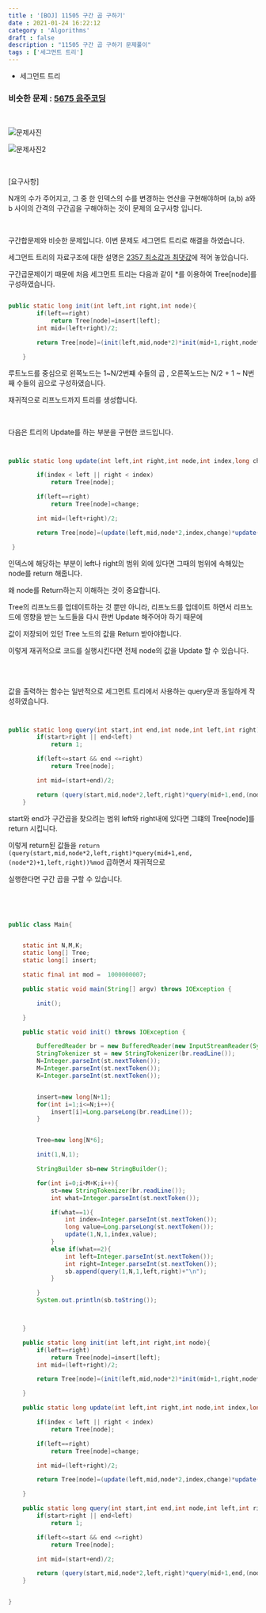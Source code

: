 ```yaml
---
title : '[BOJ] 11505 구간 곱 구하기'
date : 2021-01-24 16:22:12
category : 'Algorithms'
draft : false
description : "11505 구간 곱 구하기 문제풀이"
tags : ['세그먼트 트리']
---
```


* 세그먼트 트리

### 비슷한 문제 : [5675 음주코딩](https://www.acmicpc.net/problem/5676)


<br/>

![문제사진](https://user-images.githubusercontent.com/57346393/105719394-94570a80-5f65-11eb-996b-f05e2b54287c.png)

![문제사진2](https://user-images.githubusercontent.com/57346393/105719458-a0db6300-5f65-11eb-882d-702bf9d1e1da.png)


<br/>

[요구사항]

N개의 수가 주어지고, 그 중 한 인덱스의 수를 변경하는 연산을 구현해야하며 (a,b) a와 b 사이의 간격의 구간곱을 구해야하는 것이 문제의 요구사항 입니다.


<br/>

구간합문제와 비슷한 문제입니다. 이번 문제도 세그먼트 트리로 해결을 하였습니다.

세그먼트 트리의 자료구조에 대한 설명은 [2357 최소값과 최댓값](https://chmook.netlify.app/Algorithms/[BOJ]%202357%20%EC%B5%9C%EC%86%9F%EA%B0%92%EA%B3%BC%20%EC%B5%9C%EB%8C%93%EA%B0%92/)에 적어 놓았습니다.

구간곱문제이기 때문에 처음 세그먼트 트리는 다음과 같이 *를 이용하여 Tree[node]를 구성하였습니다.

```java

public static long init(int left,int right,int node){
        if(left==right)
            return Tree[node]=insert[left];
        int mid=(left+right)/2;

        return Tree[node]=(init(left,mid,node*2)*init(mid+1,right,node*2+1))%mod;

    }

```

루트노드를 중심으로 왼쪽노드는 1~N/2번쨰 수들의 곱 , 오른쪽노드는 N/2 + 1 ~ N번째 수들의 곱으로 구성하였습니다.

재귀적으로 리프노드까지 트리를 생성합니다.

<br/>

다음은 트리의 Update를 하는 부분을 구현한 코드입니다.


```java


public static long update(int left,int right,int node,int index,long change){

        if(index < left || right < index)
            return Tree[node];

        if(left==right)
            return Tree[node]=change;

        int mid=(left+right)/2;

        return Tree[node]=(update(left,mid,node*2,index,change)*update(mid+1,right,node*2+1,index,change))%mod;

 }

```
인덱스에 해당하는 부분이 left나 right의 범위 외에 있다면 그때의 범위에 속해있는 node를 return 해줍니다.

왜 node를 Return하는지 이해하는 것이 중요합니다.

Tree의 리프노드를 업데이트하는 것 뿐만 아니라, 리프노드를 업데이트 하면서 리프노드에 영향을 받는 노드들을 다시 한번 Update 해주어야 하기 때문에 

값이 저장되어 있던 Tree 노드의 값을 Return 받아야합니다.

이렇게 재귀적으로 코드를 실행시킨다면 전체 node의 값을 Update 할 수 있습니다.


<br/><br/>

값을 출력하는 함수는 일반적으로 세그먼트 트리에서 사용하는 query문과 동일하게 작성하였습니다.


```java


public static long query(int start,int end,int node,int left,int right){
        if(start>right || end<left)
            return 1;

        if(left<=start && end <=right)
            return Tree[node];

        int mid=(start+end)/2;

        return (query(start,mid,node*2,left,right)*query(mid+1,end,(node*2)+1,left,right))%mod;
    }

```
start와 end가 구간곱을 찾으려는 범위 left와 right내에 있다면 그떄의 Tree[node]를 return 시킵니다.

이렇게 return된 값들을 `return (query(start,mid,node*2,left,right)*query(mid+1,end,(node*2)+1,left,right))%mod` 곱하면서 재귀적으로

실행한다면 구간 곱을 구할 수 있습니다.


<br/> <br/>

```java

public class Main{


    static int N,M,K;
    static long[] Tree;
    static long[] insert;

    static final int mod =  1000000007;

    public static void main(String[] argv) throws IOException {

        init();

    }

    public static void init() throws IOException {

        BufferedReader br = new BufferedReader(new InputStreamReader(System.in));
        StringTokenizer st = new StringTokenizer(br.readLine());
        N=Integer.parseInt(st.nextToken());
        M=Integer.parseInt(st.nextToken());
        K=Integer.parseInt(st.nextToken());


        insert=new long[N+1];
        for(int i=1;i<=N;i++){
            insert[i]=Long.parseLong(br.readLine());
        }


        Tree=new long[N*6];

        init(1,N,1);

        StringBuilder sb=new StringBuilder();

        for(int i=0;i<M+K;i++){
            st=new StringTokenizer(br.readLine());
            int what=Integer.parseInt(st.nextToken());

            if(what==1){
                int index=Integer.parseInt(st.nextToken());
                long value=Long.parseLong(st.nextToken());
                update(1,N,1,index,value);
            }
            else if(what==2){
                int left=Integer.parseInt(st.nextToken());
                int right=Integer.parseInt(st.nextToken());
                sb.append(query(1,N,1,left,right)+"\n");
            }

        }
        System.out.println(sb.toString());



    }

    public static long init(int left,int right,int node){
        if(left==right)
            return Tree[node]=insert[left];
        int mid=(left+right)/2;

        return Tree[node]=(init(left,mid,node*2)*init(mid+1,right,node*2+1))%mod;

    }

    public static long update(int left,int right,int node,int index,long change){

        if(index < left || right < index)
            return Tree[node];

        if(left==right)
            return Tree[node]=change;

        int mid=(left+right)/2;

        return Tree[node]=(update(left,mid,node*2,index,change)*update(mid+1,right,node*2+1,index,change))%mod;

    }

    public static long query(int start,int end,int node,int left,int right){
        if(start>right || end<left)
            return 1;

        if(left<=start && end <=right)
            return Tree[node];

        int mid=(start+end)/2;

        return (query(start,mid,node*2,left,right)*query(mid+1,end,(node*2)+1,left,right))%mod;
    }


}

```